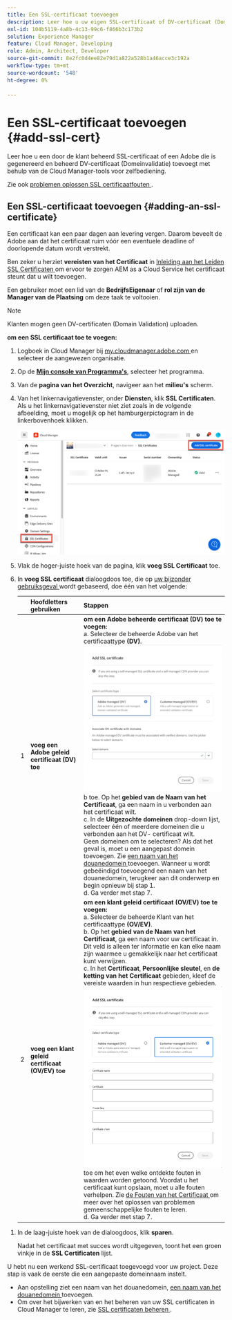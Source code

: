```yaml
---
title: Een SSL-certificaat toevoegen
description: Leer hoe u uw eigen SSL-certificaat of DV-certificaat (Domeinvalidatie) toevoegt met de Cloud Manager-tools voor zelfbediening.
exl-id: 104b5119-4a8b-4c13-99c6-f866b3c173b2
solution: Experience Manager
feature: Cloud Manager, Developing
role: Admin, Architect, Developer
source-git-commit: 8e2fc0d4ee82e79d1a822a528b1a46acce3c192a
workflow-type: tm+mt
source-wordcount: '548'
ht-degree: 0%

---
```



# Een SSL-certificaat toevoegen {#add-ssl-cert}

Leer hoe u een door de klant beheerd SSL-certificaat of een Adobe die is gegenereerd en beheerd DV-certificaat (Domeinvalidatie) toevoegt met behulp van de Cloud Manager-tools voor zelfbediening.

Zie ook [ problemen oplossen SSL certificaatfouten ](/help/implementing/cloud-manager/managing-ssl-certifications/troubleshoot-ssl-cert.md).

## Een SSL-certificaat toevoegen {#adding-an-ssl-certificate}

Een certificaat kan een paar dagen aan levering vergen. Daarom beveelt de Adobe aan dat het certificaat ruim vóór een eventuele deadline of doorlopende datum wordt verstrekt.

Ben zeker u herziet **vereisten van het Certificaat** in [ Inleiding aan het Leiden SSL Certificaten ](/help/implementing/cloud-manager/managing-ssl-certifications/introduction-to-ssl-certificates.md#requirements) om ervoor te zorgen AEM as a Cloud Service het certificaat steunt dat u wilt toevoegen.

Een gebruiker moet een lid van de **BedrijfsEigenaar** of **rol zijn van de Manager van de Plaatsing** om deze taak te voltooien.

>[!NOTE]
>
>Klanten mogen geen DV-certificaten (Domain Validation) uploaden.

**om een SSL certificaat toe te voegen:**

1. Logboek in Cloud Manager bij [ my.cloudmanager.adobe.com ](https://my.cloudmanager.adobe.com/) en selecteer de aangewezen organisatie.

1. Op de **[Mijn console van Programma&#39;s](/help/implementing/cloud-manager/navigation.md#my-programs)**, selecteer het programma.

1. Van de **pagina van het Overzicht**, navigeer aan het **milieu&#39;s** scherm.

1. Van het linkernavigatievenster, onder **Diensten**, klik **SSL Certificaten**. Als u het linkernavigatievenster niet ziet zoals in de volgende afbeelding, moet u mogelijk op het hamburgerpictogram in de linkerbovenhoek klikken.

   ![ Toevoegend een SSL certificaat ](/help/implementing/cloud-manager/assets/ssl/ssl-cert-add.png)

1. Vlak de hoger-juiste hoek van de pagina, klik **voeg SSL Certificaat** toe.

1. In **voeg SSL certificaat** dialoogdoos toe, die op [ uw bijzonder gebruiksgeval ](/help/implementing/cloud-manager/managing-ssl-certifications/introduction-to-ssl-certificates.md) wordt gebaseerd, doe één van het volgende:

   | | Hoofdletters gebruiken | Stappen |
   | --- | --- | --- |
   | 1 | **voeg een Adobe geleid certificaat (DV) toe** | **om een Adobe beheerde certificaat (DV) toe te voegen:**<br> a. Selecteer de beheerde Adobe van het certificaattype **(DV)**.<br>![ voeg een DV- certificaat ](/help/implementing/cloud-manager/assets/ssl/add-dv-certificate.png)<br> b toe. Op het **gebied van de Naam van het Certificaat**, ga een naam in u verbonden aan het certificaat wilt.<br> c. In de **Uitgezochte domeinen** drop-down lijst, selecteer één of meerdere domeinen die u verbonden aan het DV- certificaat wilt.<br> Geen domeinen om te selecteren? Als dat het geval is, moet u een aangepast domein toevoegen. Zie [ een naam van het douanedomein ](/help/implementing/cloud-manager/custom-domain-names/add-custom-domain-name.md) toevoegen. Wanneer u wordt gebeëindigd toevoegend een naam van het douanedomein, terugkeer aan dit onderwerp en begin opnieuw bij stap 1.<br> d. Ga verder met stap 7. |
   | 2 | **voeg een klant geleid certificaat (OV/EV) toe** | **om een klant geleid certificaat (OV/EV) toe te voegen:**<br> a. Selecteer de beheerde Klant van het certificaattype **(OV/EV)**.<br> b. Op het **gebied van de Naam van het Certificaat**, ga een naam voor uw certificaat in. Dit veld is alleen ter informatie en kan elke naam zijn waarmee u gemakkelijk naar het certificaat kunt verwijzen.<br> c. In het **Certificaat**, **Persoonlijke sleutel**, en **de ketting van het Certificaat** gebieden, kleef de vereiste waarden in hun respectieve gebieden.<br>![ voeg SSL doos van de certificaatdialoog ](/help/implementing/cloud-manager/assets/ssl/ssl-cert-02.png)<br> toe om het even welke ontdekte fouten in waarden worden getoond. Voordat u het certificaat kunt opslaan, moet u alle fouten verhelpen. Zie [ de Fouten van het Certificaat ](#certificate-errors) om meer over het oplossen van problemen gemeenschappelijke fouten te leren.<br> d. Ga verder met stap 7. |

<!--
    **Add an SSL certificate:**
    1. Select the certificate type **Customer managed (OV/EV)**.
    1. In **Certificate name** field, enter a name for your certificate. This field is for informational purposes only and can be any name that helps you reference your certificate easily.
    1. In the **Certificate**, **Private key**, and **Certificate chain** fields, paste the required values into their respective fields.

        ![Add SSL certificate dialog box](/help/implementing/cloud-manager/assets/ssl/ssl-cert-02.png)
  
    Any detected errors in values are displayed. Before you can save your certificate, you must address all errors. See [Certificate errors](#certificate-errors) to learn more about troubleshooting common errors.

    **Add a DV certificate:**
    1. Select the certificate type **Adobe managed (DV)**.

        ![Adding a DC certificate](/help/implementing/cloud-manager/assets/ssl/add-dv-certificate.png)

    1. In the **Select domains** drop-down list, select one or more domains that you want associated with the DV certificate.

        No domains to select? If so, it means that you must add a custom domain. See [Add a custom domain](#add-custom-domain). When you are finished, resume the steps from the beginning again. -->

1. In de laag-juiste hoek van de dialoogdoos, klik **sparen**.

   Nadat het certificaat met succes wordt uitgegeven, toont het een groen vinkje in de **SSL Certificaten** lijst.

U hebt nu een werkend SSL-certificaat toegevoegd voor uw project. Deze stap is vaak de eerste die een aangepaste domeinnaam instelt.

* Aan opstelling ziet een naam van het douanedomein, [ een naam van het douanedomein ](/help/implementing/cloud-manager/custom-domain-names/add-custom-domain-name.md) toevoegen.
* Om over het bijwerken van en het beheren van uw SSL certificaten in Cloud Manager te leren, zie [ SSL certificaten beheren ](/help/implementing/cloud-manager/managing-ssl-certifications/managing-certificates.md).

<!--
### Add a custom domain {#add-custom-domain}

Before you can add an Adobe generated and managed Domain Validated (DV) certificate, you must first add a custom domain. The process for doing so is nearly the same as detailed in [Introduction to custom domain names](/help/implementing/cloud-manager/custom-domain-names/introduction.md) and [Add a custom domain name](/help/implementing/cloud-manager/custom-domain-names/add-custom-domain-name.md). However, that functionality is now slightly expanded, as described below.

1. When adding a custom domain name, in the **Verify domain** dialog box, select an **Adobe managed certificate**.

    ![Choose Adobe-managed](assets/verify-domain-dialog.png)

1. In the **Verify domain** dialog box, add a CNAME verification record to your DNS.

    ![Add CNAME entry](assets/verify-domain-dialog-adobe-managed.png)

1. After the domain is created, click the ellipsis button in the list of domains and select **Verify** to verify the domain.

    ![Verify domain](assets/verify-domain.png) 

1. Resume the task [Add a DV certificate](#adding-an-ssl-certificate). -->


